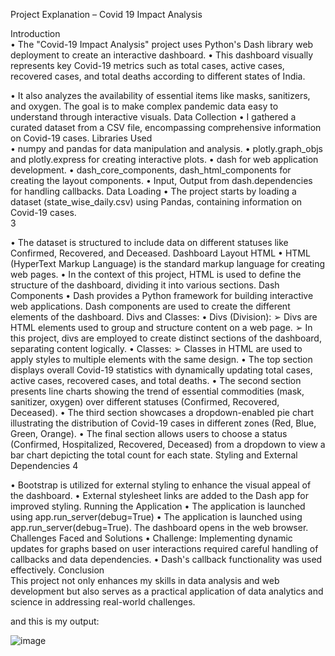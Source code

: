 Project Explanation – Covid 19 Impact Analysis 

Introduction  
• The "Covid-19 Impact Analysis" project uses Python's Dash library web 
deployment to create an interactive dashboard. 
• This dashboard visually represents key Covid-19 metrics such as total 
cases, active cases, recovered cases, and total deaths according to different 
states of India.  
 
• It also analyzes the availability of essential items like masks, sanitizers, and 
oxygen. The goal is to make complex pandemic data easy to understand 
through interactive visuals. 
Data Collection 
• I gathered a curated dataset from a CSV file, encompassing comprehensive 
information on Covid-19 cases. 
Libraries Used  
• numpy and pandas for data manipulation and analysis. 
• plotly.graph_objs and plotly.express for creating interactive plots. 
• dash for web application development. 
• dash_core_components, dash_html_components for creating the layout 
components. 
• Input, Output from dash.dependencies for handling callbacks. 
Data Loading 
• The project starts by loading a dataset (state_wise_daily.csv) using Pandas, 
containing information on Covid-19 cases.  
3 
 
• The dataset is structured to include data on different statuses like 
Confirmed, Recovered, and Deceased. 
Dashboard Layout 
HTML 
• HTML (HyperText Markup Language) is the standard markup language for 
creating web pages. 
• In the context of this project, HTML is used to define the structure of the 
dashboard, dividing it into various sections. 
Dash Components 
• Dash provides a Python framework for building interactive web 
applications. Dash components are used to create the different elements of 
the dashboard. 
Divs and Classes: 
• Divs (Division): 
➢ Divs are HTML elements used to group and structure content on a web 
page. 
➢ In this project, divs are employed to create distinct sections of the 
dashboard, separating content logically. 
• Classes: 
➢ Classes in HTML are used to apply styles to multiple elements with the 
same design. 
• The top section displays overall Covid-19 statistics with dynamically 
updating total cases, active cases, recovered cases, and total deaths. 
• The second section presents line charts showing the trend of essential 
commodities (mask, sanitizer, oxygen) over different statuses (Confirmed, 
Recovered, Deceased). 
• The third section showcases a dropdown-enabled pie chart illustrating the 
distribution of Covid-19 cases in different zones (Red, Blue, Green, 
Orange). 
• The final section allows users to choose a status (Confirmed, Hospitalized, 
Recovered, Deceased) from a dropdown to view a bar chart depicting the 
total count for each state. 
Styling and External Dependencies 
4 
 
 
• Bootstrap is utilized for external styling to enhance the visual appeal of the 
dashboard. 
• External stylesheet links are added to the Dash app for improved styling. 
Running the Application 
• The application is launched using app.run_server(debug=True) 
• The application is launched using app.run_server(debug=True). The 
dashboard opens in the web browser. 
    Challenges Faced and Solutions 
• Challenge: Implementing dynamic updates for graphs based on user 
interactions required careful handling of callbacks and data dependencies. 
• Dash's callback functionality was used effectively. 
Conclusion  
This project not only enhances my skills in data analysis and web 
development but also serves as a practical application of data analytics and 
science in addressing real-world challenges. 

and this is my output:


![image](https://github.com/bhairavipardeshi/project--covid-19-impact-analysis/assets/175000774/828ddbce-5cb0-4ea0-b7f0-93c8fe973d24)

